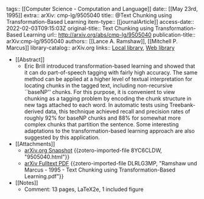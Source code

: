 tags:: [[Computer Science - Computation and Language]]
date:: [[May 23rd, 1995]]
extra:: arXiv: cmp-lg/9505040
title:: @Text Chunking using Transformation-Based Learning
item-type:: [[journalArticle]]
access-date:: 2022-02-03T09:15:03Z
original-title:: Text Chunking using Transformation-Based Learning
url:: http://arxiv.org/abs/cmp-lg/9505040
publication-title:: arXiv:cmp-lg/9505040
authors:: [[Lance A. Ramshaw]], [[Mitchell P. Marcus]]
library-catalog:: arXiv.org
links:: [Local library](zotero://select/groups/2386895/items/LKTUBL5L), [Web library](https://www.zotero.org/groups/2386895/items/LKTUBL5L)

- [[Abstract]]
	- Eric Brill introduced transformation-based learning and showed that it can do part-of-speech tagging with fairly high accuracy. The same method can be applied at a higher level of textual interpretation for locating chunks in the tagged text, including non-recursive ``baseNP'' chunks. For this purpose, it is convenient to view chunking as a tagging problem by encoding the chunk structure in new tags attached to each word. In automatic tests using Treebank-derived data, this technique achieved recall and precision rates of roughly 92% for baseNP chunks and 88% for somewhat more complex chunks that partition the sentence. Some interesting adaptations to the transformation-based learning approach are also suggested by this application.
- [[Attachments]]
	- [arXiv.org Snapshot](https://arxiv.org/abs/cmp-lg/9505040) {{zotero-imported-file 8YC6CLDW, "9505040.html"}}
	- [arXiv Fulltext PDF](https://arxiv.org/pdf/cmp-lg/9505040.pdf) {{zotero-imported-file DLRLG3MP, "Ramshaw und Marcus - 1995 - Text Chunking using Transformation-Based Learning.pdf"}}
- [[Notes]]
	- Comment: 13 pages, LaTeX2e, 1 included figure